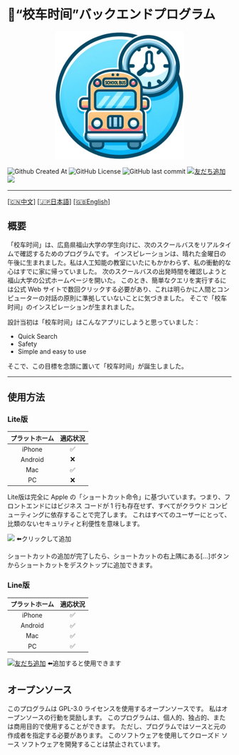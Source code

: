 # 🚌“校车时间”バックエンドプログラム
<div align="center"><a href="https://github.com/JamesXiaoMo/SchoolBusTime"><img src="/images/ICON.png" height="288" border="0"></a></div>

![Github Created At](https://img.shields.io/github/created-at/JamesXiaoMo/SchoolBusTime)
![GitHub License](https://img.shields.io/github/license/JamesXiaoMo/SchoolBusTime)
![GitHub last commit](https://img.shields.io/github/last-commit/JamesXiaoMo/SchoolBusTime)
<a href="https://lin.ee/4wdKd1v"><img src="https://scdn.line-apps.com/n/line_add_friends/btn/ja.png" alt="友だち追加" height="20" border="0"></a>
<a href="https://www.icloud.com/shortcuts/cf8e2bf75a8b4b78bc94fe1ae60b9ea5"><img src="https://help.apple.com/assets/645D5D228BE0233D28263F4B/645D5D258BE0233D28263F5A/zh_CN/d230a25cb974f8908871af04caad89a1.png" height="20"></a>
****
[[🇨🇳中文]](/README.md)   [[🇯🇵日本語]](/docs/README_JP.md)   [[🇬🇧English]](/docs/README_EN.md)
## 概要
「校车时间」は、広島県福山大学の学生向けに、次のスクールバスをリアルタイムで確認するためのプログラムです。
インスピレーションは、晴れた金曜日の午後に生まれました。私は人工知能の教室にいたにもかかわらず、私の衝動的な心はすでに家に帰っていました。
次のスクールバスの出発時間を確認しようと福山大学の公式ホームページを開いた。
このとき、簡単なクエリを実行するには公式 Web サイトで数回クリックする必要があり、これは明らかに人間とコンピューターの対話の原則に準拠していないことに気づきました。
そこで「校车时间」のインスピレーションが生まれました。

設計当初は「校车时间」はこんなアプリにしようと思っていました：
* Quick Search
* Safety
* Simple and easy to use

そこで、この目標を念頭に置いて「校车时间」が誕生しました。
****
## 使用方法
### Lite版
| プラットホーム | 適応状況 |
|:-------:|:----:|
| iPhone  |  ✅   |
| Android |  ❌   |
|   Mac   |  ✅   |
|   PC    |  ❌   |

Lite版は完全に Apple の「ショートカット命令」に基づいています。つまり、フロントエンドにはビジネス コードが 1 行も存在せず、すべてがクラウド コンピューティングに依存することで完了します。
これはすべてのユーザーにとって、比類のないセキュリティと利便性を意味します。

<a href="https://www.icloud.com/shortcuts/cf8e2bf75a8b4b78bc94fe1ae60b9ea5"><img src="https://help.apple.com/assets/645D5D228BE0233D28263F4B/645D5D258BE0233D28263F5A/zh_CN/d230a25cb974f8908871af04caad89a1.png" height="72" border="0"></a>
⬅️クリックして追加

ショートカットの追加が完了したら、ショートカットの右上隅にある[...]ボタンからショートカットをデスクトップに追加できます。

### Line版
| プラットホーム | 適応状況 |
|:-------:|:----:|
| iPhone  |  ✅   |
| Android |  ✅   |
|   Mac   |  ✅   |
|   PC    |  ✅   |

<a href="https://lin.ee/4wdKd1v"><img src="https://scdn.line-apps.com/n/line_add_friends/btn/ja.png" alt="友だち追加" height="36" border="0"></a>
⬅️追加すると使用できます
## オープンソース
このプログラムは GPL-3.0 ライセンスを使用するオープンソースです。
私はオープンソースの行動を奨励します。 このプログラムは、個人的、独占的、または商用目的で使用することができます。
ただし、プログラムではソースと元の作成者を指定する必要があります。
このソフトウェアを使用してクローズド ソース ソフトウェアを開発することは禁止されています。